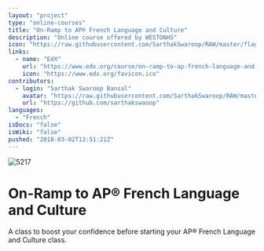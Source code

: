 ```yaml
---
layout: "project"
type: "online-courses"
title: "On-Ramp to AP® French Language and Culture"
description: "Online course offered by WESTONHS"
icon: "https://raw.githubusercontent.com/SarthakSwaroop/RAW/master/flag-round-250.png"
links: 
  - name: "EdX"
    url: "https://www.edx.org/course/on-ramp-to-ap-french-language-and-culture"
    icon: "https://www.edx.org/favicon.ico"
contributors: 
  - login: "Sarthak Swaroop Bansal"
    avatar: "https://raw.githubusercontent.com/SarthakSwaroop/RAW/master/mee.jpg"
    url: "https://github.com/sarthakswaoop"
languages: 
  - "French"
isDocs: "false"
isWiki: "false"
pushed: "2018-03-02T13:51:21Z"
---
```


![5217](https://raw.githubusercontent.com/SarthakSwaroop/RAW/master/apfrench.png)

# On-Ramp to AP® French Language and Culture

A class to boost your confidence before starting your AP® French Language and Culture class.
